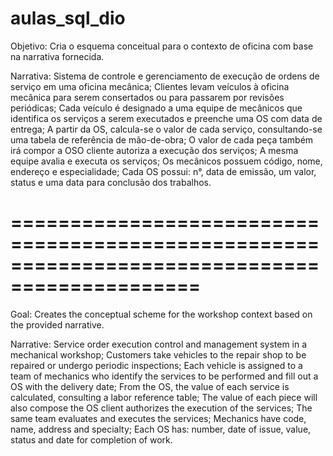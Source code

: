 # aulas_sql_dio

Objetivo:
Cria o esquema conceitual para o contexto de oficina com base na narrativa fornecida.

Narrativa:
Sistema de controle e gerenciamento de execução de ordens de serviço em uma oficina mecânica;
Clientes levam veículos à oficina mecânica para serem consertados ou para passarem por revisões  periódicas;
Cada veículo é designado a uma equipe de mecânicos que identifica os serviços a serem executados e preenche uma OS com data de entrega;
A partir da OS, calcula-se o valor de cada serviço, consultando-se uma tabela de referência de mão-de-obra;
O valor de cada peça também irá compor a OSO cliente autoriza a execução dos serviços;
A mesma equipe avalia e executa os serviços;
Os mecânicos possuem código, nome, endereço e especialidade;
Cada OS possui: n°, data de emissão, um valor, status e uma data para conclusão dos trabalhos.

==============================================================================================
==============================================================================================

Goal:
Creates the conceptual scheme for the workshop context based on the provided narrative.

Narrative:
Service order execution control and management system in a mechanical workshop;
Customers take vehicles to the repair shop to be repaired or undergo periodic inspections;
Each vehicle is assigned to a team of mechanics who identify the services to be performed and fill out a OS with the delivery date;
From the OS, the value of each service is calculated, consulting a labor reference table;
The value of each piece will also compose the OS client authorizes the execution of the services;
The same team evaluates and executes the services;
Mechanics have code, name, address and specialty;
Each OS has: number, date of issue, value, status and date for completion of work.
